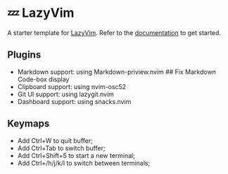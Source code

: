 # 💤 LazyVim

A starter template for [LazyVim](https://github.com/LazyVim/LazyVim).
Refer to the [documentation](https://lazyvim.github.io/installation) to get started.

## Plugins

- Markdown support: using Markdown-priview.nvim ## Fix Markdown Code-box display
- Clipboard support: using nvim-osc52
- Git UI support: using lazygit.nvim
- Dashboard support: using snacks.nvim 

## Keymaps

- Add Ctrl+W to quit buffer;
- Add Ctrl+Tab to switch buffer;
- Add Ctrl+Shift+5 to start a new terminal;
- Add Ctrl+/h/j/k/l to switch between terminals;
